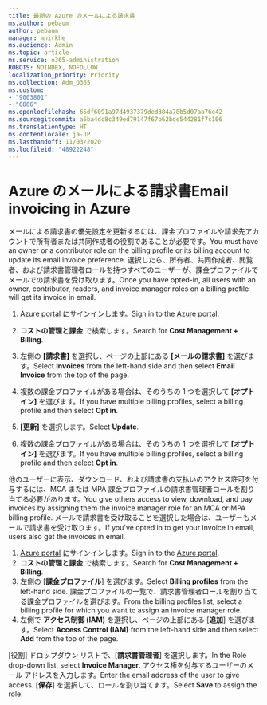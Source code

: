```yaml
---
title: 最新の Azure のメールによる請求書
ms.author: pebaum
author: pebaum
manager: mnirkhe
ms.audience: Admin
ms.topic: article
ms.service: o365-administration
ROBOTS: NOINDEX, NOFOLLOW
localization_priority: Priority
ms.collection: Adm_O365
ms.custom:
- "9003801"
- "6866"
ms.openlocfilehash: 65df6091a97d4937379ded384a78b5d07aa76e42
ms.sourcegitcommit: a5ba4dc8c349ed79147f67b62bde544281f7c106
ms.translationtype: HT
ms.contentlocale: ja-JP
ms.lasthandoff: 11/03/2020
ms.locfileid: "48922248"
---
```

# <a name="email-invoicing-in-azure"></a><span data-ttu-id="ba779-102">Azure のメールによる請求書</span><span class="sxs-lookup"><span data-stu-id="ba779-102">Email invoicing in Azure</span></span>

<span data-ttu-id="ba779-103">メールによる請求書の優先設定を更新するには、課金プロファイルや請求先アカウントで所有者または共同作成者の役割であることが必要です。</span><span class="sxs-lookup"><span data-stu-id="ba779-103">You must have an owner or a contributor role on the billing profile or its billing account to update its email invoice preference.</span></span> <span data-ttu-id="ba779-104">選択したら、所有者、共同作成者、閲覧者、および請求書管理者ロールを持つすべてのユーザーが、課金プロファイルでメールでの請求書を受け取ります。</span><span class="sxs-lookup"><span data-stu-id="ba779-104">Once you have opted-in, all users with an owner, contributor, readers, and invoice manager roles on a billing profile will get its invoice in email.</span></span>

1. <span data-ttu-id="ba779-105">[Azure portal](https://portal.azure.com/) にサインインします。</span><span class="sxs-lookup"><span data-stu-id="ba779-105">Sign in to the [Azure portal](https://portal.azure.com/).</span></span>
2. <span data-ttu-id="ba779-106">**コストの管理と課金** で検索します。</span><span class="sxs-lookup"><span data-stu-id="ba779-106">Search for **Cost Management + Billing**.</span></span>
3. <span data-ttu-id="ba779-107">左側の **[請求書]** を選択し、ページの上部にある **[メールの請求書]** を選びます。</span><span class="sxs-lookup"><span data-stu-id="ba779-107">Select **Invoices** from the left-hand side and then select **Email Invoice** from the top of the page.</span></span>
4. <span data-ttu-id="ba779-108">複数の課金プロファイルがある場合は、そのうちの 1 つを選択して **[オプトイン]** を選びます。</span><span class="sxs-lookup"><span data-stu-id="ba779-108">If you have multiple billing profiles, select a billing profile and then select **Opt in**.</span></span>

5. <span data-ttu-id="ba779-109">**[更新]** を選択します。</span><span class="sxs-lookup"><span data-stu-id="ba779-109">Select **Update**.</span></span>
6. <span data-ttu-id="ba779-110">複数の課金プロファイルがある場合は、そのうちの 1 つを選択して **[オプトイン]** を選びます。</span><span class="sxs-lookup"><span data-stu-id="ba779-110">If you have multiple billing profiles, select a billing profile and then select **Opt in**.</span></span>

<span data-ttu-id="ba779-111">他のユーザーに表示、ダウンロード、および請求書の支払いのアクセス許可を付与するには、MCA または MPA 課金プロファイルの請求書管理者ロールを割り当てる必要があります。</span><span class="sxs-lookup"><span data-stu-id="ba779-111">You give others access to view, download, and pay invoices by assigning them the invoice manager role for an MCA or MPA billing profile.</span></span> <span data-ttu-id="ba779-112">メールで請求書を受け取ることを選択した場合は、ユーザーもメールで請求書を受け取ります。</span><span class="sxs-lookup"><span data-stu-id="ba779-112">If you've opted in to get your invoice in email, users also get the invoices in email.</span></span>

1. <span data-ttu-id="ba779-113">[Azure portal](https://portal.azure.com/) にサインインします。</span><span class="sxs-lookup"><span data-stu-id="ba779-113">Sign in to the [Azure portal](https://portal.azure.com/).</span></span>
2. <span data-ttu-id="ba779-114">**コストの管理と課金** で検索します。</span><span class="sxs-lookup"><span data-stu-id="ba779-114">Search for **Cost Management + Billing**.</span></span>
3. <span data-ttu-id="ba779-115">左側の [**課金プロファイル**] を選びます。</span><span class="sxs-lookup"><span data-stu-id="ba779-115">Select **Billing profiles** from the left-hand side.</span></span> <span data-ttu-id="ba779-116">課金プロファイルの一覧で、請求書管理者ロールを割り当てる課金プロファイルを選びます。</span><span class="sxs-lookup"><span data-stu-id="ba779-116">From the billing profiles list, select a billing profile for which you want to assign an invoice manager role.</span></span>
4. <span data-ttu-id="ba779-117">左側で **アクセス制御 (IAM)** を選択し、ページの上部にある [**追加**] を選びます。</span><span class="sxs-lookup"><span data-stu-id="ba779-117">Select **Access Control (IAM)** from the left-hand side and then select **Add** from the top of the page.</span></span>

<span data-ttu-id="ba779-118">[役割] ドロップダウン リストで、[**請求書管理者**] を選択します。</span><span class="sxs-lookup"><span data-stu-id="ba779-118">In the Role drop-down list, select **Invoice Manager**.</span></span> <span data-ttu-id="ba779-119">アクセス権を付与するユーザーのメール アドレスを入力します。</span><span class="sxs-lookup"><span data-stu-id="ba779-119">Enter the email address of the user to give access.</span></span> <span data-ttu-id="ba779-120">[**保存**] を選択して、ロールを割り当てます。</span><span class="sxs-lookup"><span data-stu-id="ba779-120">Select **Save** to assign the role.</span></span>
